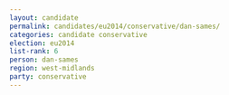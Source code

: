 ```yaml
---
layout: candidate
permalink: candidates/eu2014/conservative/dan-sames/
categories: candidate conservative
election: eu2014
list-rank: 6
person: dan-sames
region: west-midlands
party: conservative
---
```

